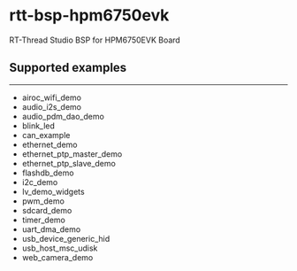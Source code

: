 # rtt-bsp-hpm6750evk
RT-Thread Studio BSP for HPM6750EVK Board

## Supported examples
***
- airoc_wifi_demo
- audio_i2s_demo
- audio_pdm_dao_demo
- blink_led
- can_example
- ethernet_demo
- ethernet_ptp_master_demo
- ethernet_ptp_slave_demo
- flashdb_demo
- i2c_demo
- lv_demo_widgets
- pwm_demo
- sdcard_demo
- timer_demo
- uart_dma_demo
- usb_device_generic_hid
- usb_host_msc_udisk
- web_camera_demo